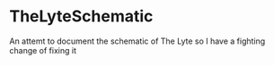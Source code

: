 # TheLyteSchematic
An attemt to document the schematic of The Lyte so I have a fighting change of fixing it
